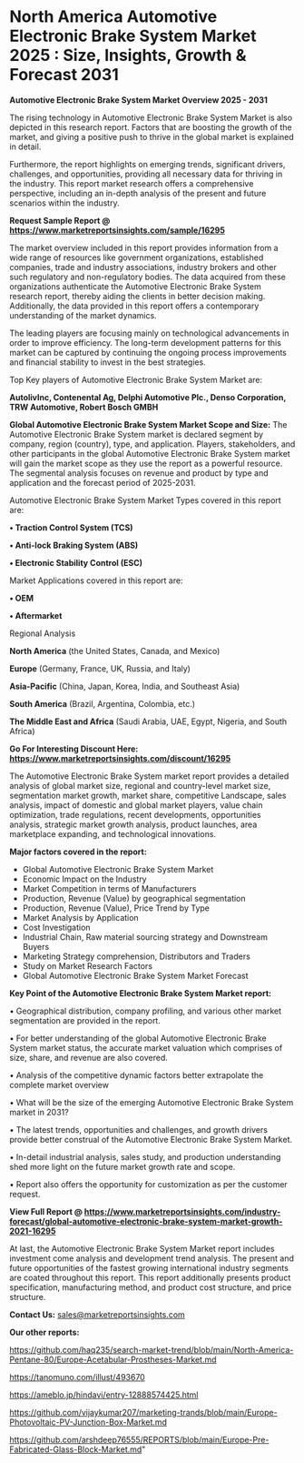 # North America Automotive Electronic Brake System Market 2025 : Size, Insights, Growth & Forecast 2031

<Strong> Automotive Electronic Brake System Market Overview 2025 - 2031</strong>

The rising technology in Automotive Electronic Brake System Market is also depicted in this research report. Factors that are boosting the growth of the market, and giving a positive push to thrive in the global market is explained in detail.

Furthermore, the report highlights on emerging trends, significant drivers, challenges, and opportunities, providing all necessary data for thriving in the industry. This report market research offers a comprehensive perspective, including an in-depth analysis of the present and future scenarios within the industry.

<strong>Request Sample Report @ <a href=https://www.marketreportsinsights.com/sample/16295>https://www.marketreportsinsights.com/sample/16295</a></strong>

The market overview included in this report provides information from a wide range of resources like government organizations, established companies, trade and industry associations, industry brokers and other such regulatory and non-regulatory bodies. The data acquired from these organizations authenticate the Automotive Electronic Brake System research report, thereby aiding the clients in better decision making. Additionally, the data provided in this report offers a contemporary understanding of the market dynamics.

The leading players are focusing mainly on technological advancements in order to improve efficiency. The long-term development patterns for this market can be captured by continuing the ongoing process improvements and financial stability to invest in the best strategies.

Top Key players of Automotive Electronic Brake System Market are:

<strong>AutolivInc, Contenental Ag, Delphi Automotive Plc., Denso Corporation, TRW Automotive, Robert Bosch GMBH</strong>

<strong><b>Global Automotive Electronic Brake System Market Scope and Size:</b></strong>
The Automotive Electronic Brake System market is declared segment by company, region (country), type, and application. Players, stakeholders, and other participants in the global Automotive Electronic Brake System market will gain the market scope as they use the report as a powerful resource. The segmental analysis focuses on revenue and product by type and application and the forecast period of 2025-2031.

Automotive Electronic Brake System Market Types covered in this report are:

<strong>• Traction Control System (TCS)

• Anti-lock Braking System (ABS)

• Electronic Stability Control (ESC)</strong>

Market Applications covered in this report are:

<strong>• OEM

• Aftermarket</strong> 

Regional Analysis

<strong>North America</strong> (the United States, Canada, and Mexico)

<strong>Europe</strong> (Germany, France, UK, Russia, and Italy)

<strong>Asia-Pacific</strong> (China, Japan, Korea, India, and Southeast Asia)

<strong>South America</strong> (Brazil, Argentina, Colombia, etc.)

<strong>The Middle East and Africa</strong> (Saudi Arabia, UAE, Egypt, Nigeria, and South Africa)

<strong>Go For Interesting Discount Here: <a href=https://www.marketreportsinsights.com/discount/16295>https://www.marketreportsinsights.com/discount/16295</a></strong>

The Automotive Electronic Brake System market report provides a detailed analysis of global market size, regional and country-level market size, segmentation market growth, market share, competitive Landscape, sales analysis, impact of domestic and global market players, value chain optimization, trade regulations, recent developments, opportunities analysis, strategic market growth analysis, product launches, area marketplace expanding, and technological innovations.

<strong><b>Major factors covered in the report:</b></strong>
<ul>
  <li>Global Automotive Electronic Brake System Market </li>
  <li>Economic Impact on the Industry</li>
  <li>Market Competition in terms of Manufacturers</li>
  <li>Production, Revenue (Value) by geographical segmentation</li>
  <li>Production, Revenue (Value), Price Trend by Type</li>
  <li>Market Analysis by Application</li>
  <li>Cost Investigation</li>
  <li>Industrial Chain, Raw material sourcing strategy and Downstream Buyers</li>
  <li>Marketing Strategy comprehension, Distributors and Traders</li>
  <li>Study on Market Research Factors</li>
  <li>Global Automotive Electronic Brake System Market Forecast</li>
</ul>

<strong><b>Key Point of the Automotive Electronic Brake System Market report:</b></strong>

• Geographical distribution, company profiling, and various other market segmentation are provided in the report.

• For better understanding of the global Automotive Electronic Brake System market status, the accurate market valuation which comprises of size, share, and revenue are also covered.

• Analysis of the competitive dynamic factors better extrapolate the complete market overview

• What will be the size of the emerging Automotive Electronic Brake System market in 2031?

• The latest trends, opportunities and challenges, and growth drivers provide better construal of the Automotive Electronic Brake System Market.

• In-detail industrial analysis, sales study, and production understanding shed more light on the future market growth rate and scope.

• Report also offers the opportunity for customization as per the customer request.

<strong><b>View Full Report @ <a href=https://www.marketreportsinsights.com/industry-forecast/global-automotive-electronic-brake-system-market-growth-2021-16295>https://www.marketreportsinsights.com/industry-forecast/global-automotive-electronic-brake-system-market-growth-2021-16295</a></b></strong>


At last, the Automotive Electronic Brake System Market report includes investment come analysis and development trend analysis. The present and future opportunities of the fastest growing international industry segments are coated throughout this report. This report additionally presents product specification, manufacturing method, and product cost structure, and price structure.

<strong>Contact Us:</strong>
sales@marketreportsinsights.com

<strong>Our other reports:</strong>

<a href=https://github.com/haq235/search-market-trend/blob/main/North-America-Pentane-80/Europe-Acetabular-Prostheses-Market.md>https://github.com/haq235/search-market-trend/blob/main/North-America-Pentane-80/Europe-Acetabular-Prostheses-Market.md</a>

<a href=https://tanomuno.com/illust/493670>https://tanomuno.com/illust/493670</a>

<a href=https://ameblo.jp/hindavi/entry-12888574425.html>https://ameblo.jp/hindavi/entry-12888574425.html</a>

<a href=https://github.com/vijaykumar207/marketing-trands/blob/main/Europe-Photovoltaic-PV-Junction-Box-Market.md>https://github.com/vijaykumar207/marketing-trands/blob/main/Europe-Photovoltaic-PV-Junction-Box-Market.md</a>

<a href=https://github.com/arshdeep76555/REPORTS/blob/main/Europe-Pre-Fabricated-Glass-Block-Market.md>https://github.com/arshdeep76555/REPORTS/blob/main/Europe-Pre-Fabricated-Glass-Block-Market.md</a>"
